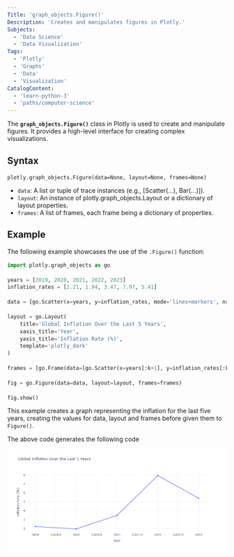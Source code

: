```yaml
---
Title: 'graph_objects.Figure()'
Description: 'Creates and manipulates figures in Plotly.'
Subjects:
  - 'Data Science'
  - 'Data Visualization'
Tags:
  - 'Plotly'
  - 'Graphs'
  - 'Data'
  - 'Visualization'
CatalogContent:
  - 'learn-python-3'
  - 'paths/computer-science'
---
```


The **`graph_objects.Figure()`** class in Plotly is used to create and manipulate figures. It provides a high-level interface for creating complex visualizations.

## Syntax

```pseudo
plotly.graph_objects.Figure(data=None, layout=None, frames=None)
```

- `data`: A list or tuple of trace instances (e.g., [Scatter(...), Bar(...)]).
- `layout`: An instance of plotly.graph_objects.Layout or a dictionary of layout properties.
- `frames`: A list of frames, each frame being a dictionary of properties.

## Example

The following example showcases the use of the `.Figure()` function:

```py
import plotly.graph_objects as go

years = [2019, 2020, 2021, 2022, 2023]
inflation_rates = [2.21, 1.94, 3.47, 7.97, 5.41]

data = [go.Scatter(x=years, y=inflation_rates, mode='lines+markers', name='Inflation Rate')]

layout = go.Layout(
    title='Global Inflation Over the Last 5 Years',
    xaxis_title='Year',
    yaxis_title='Inflation Rate (%)',
    template='plotly_dark'
)

frames = [go.Frame(data=[go.Scatter(x=years[:k+1], y=inflation_rates[:k+1])]) for k in range(len(years))]

fig = go.Figure(data=data, layout=layout, frames=frames)

fig.show()
```

This example creates a graph representing the inflation for the last five years, creating the values for data, layout and frames before given them to `Figure()`.

The above code generates the following code

![Example for Figure() on Plotly output](plotly_figure_example.png)